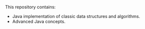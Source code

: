 This repository contains:

- Java implementation of classic data structures and algorithms.
- Advanced Java concepts.
 
